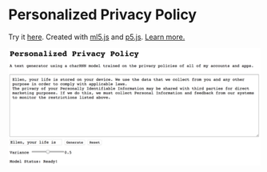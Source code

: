 # Personalized Privacy Policy
Try it [here](https://ellennickles.github.io/personalized-privacy-policy/).
Created with [ml5.js](https://ml5js.org/) and [p5.js](https://p5js.org/). 
[Learn more.](https://ellennickles.site/blog/2018/10/13/week-6-generating-text-with-a-lstm-neural-network)


![demo](demo.jpg)
